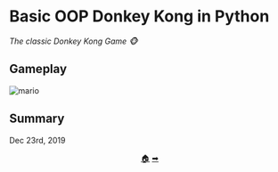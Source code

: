 # Basic OOP Donkey Kong in Python

*The classic Donkey Kong Game 🐵*

## Gameplay

![mario](https://user-images.githubusercontent.com/40824677/144234452-1523a412-b22f-4728-9b84-c6ff185cc903.gif)

## Summary

Dec 23rd, 2019

<p align="center">
  <a href="https://github.com/madebypixel02/Uc3m-Projectss">&#127968;</a>
  <a href="https://github.com/madebypixel02/Amazon-Management-Simulation-in-Python">&#10145;</a>
</p>

